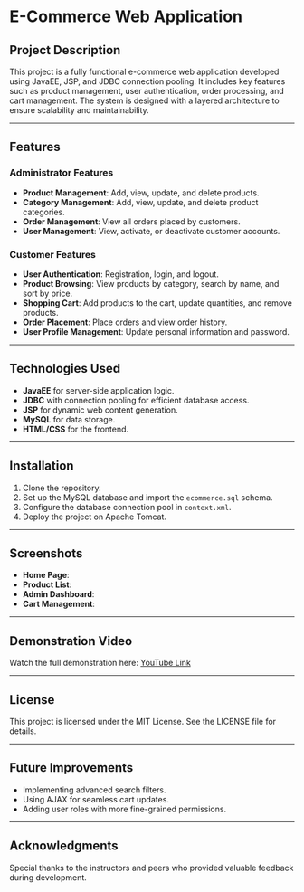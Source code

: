 # E-Commerce Web Application

## Project Description
This project is a fully functional e-commerce web application developed using JavaEE, JSP, and JDBC connection pooling. It includes key features such as product management, user authentication, order processing, and cart management. The system is designed with a layered architecture to ensure scalability and maintainability.

---

## Features

### Administrator Features
- **Product Management**: Add, view, update, and delete products.
- **Category Management**: Add, view, update, and delete product categories.
- **Order Management**: View all orders placed by customers.
- **User Management**: View, activate, or deactivate customer accounts.

### Customer Features
- **User Authentication**: Registration, login, and logout.
- **Product Browsing**: View products by category, search by name, and sort by price.
- **Shopping Cart**: Add products to the cart, update quantities, and remove products.
- **Order Placement**: Place orders and view order history.
- **User Profile Management**: Update personal information and password.

---

## Technologies Used
- **JavaEE** for server-side application logic.
- **JDBC** with connection pooling for efficient database access.
- **JSP** for dynamic web content generation.
- **MySQL** for data storage.
- **HTML/CSS** for the frontend.

---

## Installation
1. Clone the repository.
2. Set up the MySQL database and import the `ecommerce.sql` schema.
3. Configure the database connection pool in `context.xml`.
4. Deploy the project on Apache Tomcat.

---

## Screenshots
- **Home Page**: 
- **Product List**: 
- **Admin Dashboard**: 
- **Cart Management**: 

---

## Demonstration Video
Watch the full demonstration here: [YouTube Link](https://example.com)

---

## License
This project is licensed under the MIT License. See the LICENSE file for details.

---


## Future Improvements
- Implementing advanced search filters.
- Using AJAX for seamless cart updates.
- Adding user roles with more fine-grained permissions.

---

## Acknowledgments
Special thanks to the instructors and peers who provided valuable feedback during development.
